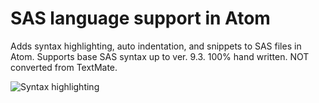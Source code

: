 # SAS language support in Atom

Adds syntax highlighting, auto indentation, and snippets to SAS files in Atom.
Supports base SAS syntax up to ver. 9.3.
100% hand written. NOT converted from TextMate.

![Syntax highlighting](https://cloud.githubusercontent.com/assets/9272721/6988864/f2a92720-da1a-11e4-9dc7-8bb0d4a95800.PNG)
